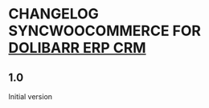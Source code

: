 # CHANGELOG SYNCWOOCOMMERCE FOR [DOLIBARR ERP CRM](https://www.dolibarr.org)

## 1.0

Initial version
